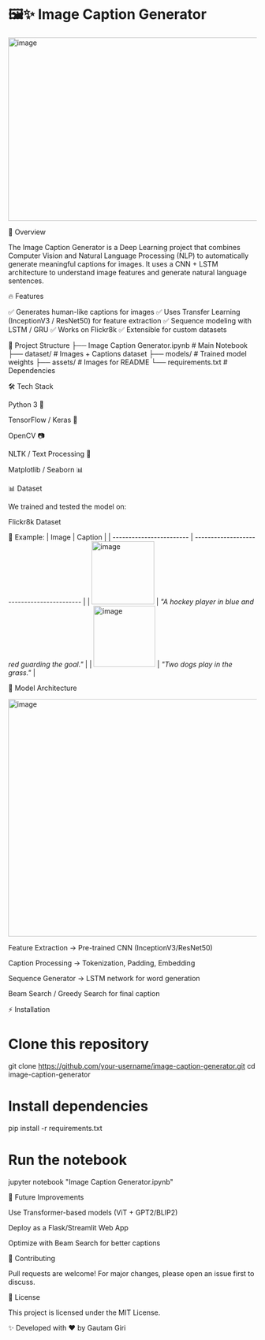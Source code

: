 # 🖼️✨ Image Caption Generator
<img width="976" height="372" alt="image" src="https://github.com/user-attachments/assets/807476ca-5519-48a3-be0b-6ef8af5c2c77" />


🚀 Overview

The Image Caption Generator is a Deep Learning project that combines Computer Vision and Natural Language Processing (NLP) to automatically generate meaningful captions for images.
It uses a CNN + LSTM architecture to understand image features and generate natural language sentences.


🔥 Features

✅ Generates human-like captions for images
✅ Uses Transfer Learning (InceptionV3 / ResNet50) for feature extraction
✅ Sequence modeling with LSTM / GRU
✅ Works on Flickr8k
✅ Extensible for custom datasets


📂 Project Structure
├── Image Caption Generator.ipynb   # Main Notebook
├── dataset/                        # Images + Captions dataset
├── models/                         # Trained model weights
├── assets/                         # Images for README
└── requirements.txt                # Dependencies


🛠️ Tech Stack

Python 3 🐍

TensorFlow / Keras 🤖

OpenCV 📷

NLTK / Text Processing 📝

Matplotlib / Seaborn 📊


📊 Dataset

We trained and tested the model on:

Flickr8k Dataset


📸 Example:
| Image                    | Caption                                    |
| ------------------------ | ------------------------------------------ |
| <img width="127" height="128" alt="image" src="https://github.com/user-attachments/assets/b1563242-7315-4761-859f-3ea4cbcc9f3f" />
   | *"A hockey player in blue and red guarding the goal."*   |
| <img width="125" height="124" alt="image" src="https://github.com/user-attachments/assets/757ae1ed-01bb-4155-884e-9d2552f64850" />
 | *"Two dogs play in the grass."* |


🤖 Model Architecture

<img width="909" height="482" alt="image" src="https://github.com/user-attachments/assets/5710a006-58c7-42f4-80f0-3fa85e7f6ec4" />


Feature Extraction → Pre-trained CNN (InceptionV3/ResNet50)

Caption Processing → Tokenization, Padding, Embedding

Sequence Generator → LSTM network for word generation

Beam Search / Greedy Search for final caption


⚡ Installation
# Clone this repository
git clone https://github.com/your-username/image-caption-generator.git
cd image-caption-generator

# Install dependencies
pip install -r requirements.txt

# Run the notebook
jupyter notebook "Image Caption Generator.ipynb"


🚀 Future Improvements

Use Transformer-based models (ViT + GPT2/BLIP2)

Deploy as a Flask/Streamlit Web App

Optimize with Beam Search for better captions

🙌 Contributing

Pull requests are welcome! For major changes, please open an issue first to discuss.

📜 License

This project is licensed under the MIT License.

✨ Developed with ❤️ by Gautam Giri
